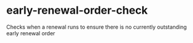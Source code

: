 # early-renewal-order-check
Checks when a renewal runs to ensure there is no currently outstanding early renewal order
